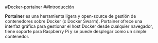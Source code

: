 #Docker-portainer
##Introducción

**Portainer** es una herramienta ligera y open-source de gestión de contenedores sobre Docker (o Docker Swarm). Portainer ofrece una interfaz gráfica para gestionar el host Docker desde cualquier navegador, tiene soporte para Raspberry Pi y se puede desplegar como un simple contenedor.
